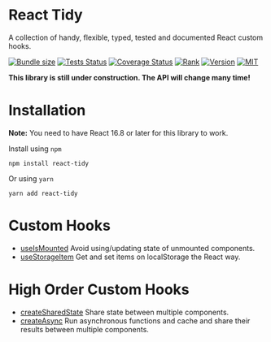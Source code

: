 # React Tidy

A collection of handy, flexible, typed, tested and documented React custom hooks.

[![Bundle size](https://img.shields.io/bundlephobia/minzip/react-tidy?style=flat-square)](https://bundlephobia.com/result?p=react-tidy)
[![Tests Status](https://img.shields.io/github/workflow/status/webneat/react-tidy/Tests?style=flat-square)](https://github.com/webneat/react-tidy/actions?query=workflow:"Tests")
[![Coverage Status](https://img.shields.io/coveralls/github/webNeat/react-tidy/master?style=flat-square)](https://coveralls.io/github/webNeat/react-tidy?branch=master)
[![Rank](https://img.shields.io/librariesio/sourcerank/npm/react-tidy?style=flat-square)](https://libraries.io/npm/react-tidy)
[![Version](https://img.shields.io/npm/v/react-tidy?style=flat-square)](https://www.npmjs.com/package/react-tidy)
[![MIT](https://img.shields.io/npm/l/react-tidy?style=flat-square)](LICENSE)

**This library is still under construction. The API will change many time!**

# Installation

**Note:** You need to have React 16.8 or later for this library to work.

Install using `npm`

```
npm install react-tidy
```

Or using `yarn`

```
yarn add react-tidy
```

# Custom Hooks

- [useIsMounted](src/useIsMounted) Avoid using/updating state of unmounted components.
- [useStorageItem](src/useStorageItem) Get and set items on localStorage the React way.

# High Order Custom Hooks

- [createSharedState](src/createSharedState) Share state between multiple components.
- [createAsync](src/createAsync) Run asynchronous functions and cache and share their results between multiple components.
